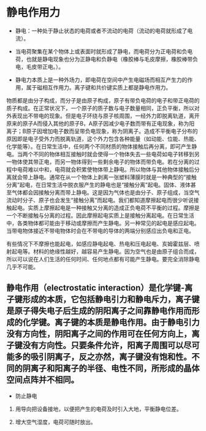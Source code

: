 # 静电作用力

* 静电：一种处于静止状态的电荷或者不流动的电荷（流动的电荷就形成了电流）。

* 当电荷聚集在某个物体上或表面时就形成了静电，而电荷分为正电荷和负电荷，也就是静电现象也分为正静电和负静电（橡胶棒与毛皮摩擦，橡胶棒带负电，毛皮带正电。）。

* 静电力本质上是一种外场力，即电荷在空间中产生电磁场而相互产生力的作用，属于磁相互作用力。离子键和共价键实质上都是静电作用力。

物质都是由分子构成，而分子是由原子构成，原子有带负电荷的电子和带正电荷的质子构成。在正常状况下，一个原子的质子数与电子数量相同，正负平衡，所以对外表现出不带电的现象。但是电子环绕与原子核周围，一经外力即脱离轨道，离开原来的原子A而侵入其他的原子B，A原子因减少电子数而带有正电现象，称为阳离子；B原子因增加电子数而呈带负电现象，称为阴离子。造成不平衡电子分布的原因即是电子受外力而脱离轨道，这个外力包含各种能量（如动能、位能、热能、化学能等）。在日常生活中，任何两个不同材质的物体接触后再分离，即可产生静电。当两个不同的物体相互接触时就会使得一个物体失去一些电荷如电子转移到另一物体使其带正电，而另一物体得到一些剩余电子的物体而带负电。若在分离的过程中电荷难以中和，电荷就会积累使物体带上静电。所以物体与其他物体接触后分离就会带上静电。通常在从一个物体上剥离一张塑料薄膜时就是一种典型的“接触分离”起电，在日常生活中脱衣服产生的静电也是“接触分离”起电。固体、液体甚至气体都会因接触分离而带上静电。这是因为气体也是由分子、原子组成，当空气流动时分子、原子也会发生“接触分离”而起电。我们都知道摩擦起电而很少听说接触起电。实质上摩擦起电是一种接触又分离的造成正负电荷不平衡的过程。摩擦是一个不断接触与分离的过程。因此摩擦起电实质上是接触分离起电。在日常生活中，各类物体都可能由于移动或摩擦而产生静电。另一种常见的起电是感应起电。当带电物体接近不带电物体时会在不带电的导体的两端分别感应出负电和正电。

有些情况下不摩擦也能起电，如感应静电起电、热电和压电起电、亥姆霍兹层、喷射起电等。材料的绝缘性越好，越容易产生静电。因为空气也是由原子组合而成，所以可以说在人们生活的任何时间、任何地点都有可能产生静电。要完全消除静电几乎不可能。

## 静电作用（electrostatic interaction）是化学键-离子键形成的本质，它包括静电引力和静电斥力，离子键是原子得失电子后生成的阴阳离子之间靠静电作用而形成的化学键。离子键的本质是静电作用。由于静电引力没有方向性，阴阳离子之间的作用可在任何方向上，离子键没有方向性。只要条件允许，阳离子周围可以尽可能多的吸引阴离子，反之亦然，离子键没有饱和性。不同的阴离子和阳离子的半径、电性不同，所形成的晶体空间点阵并不相同。

* 防止静电

1. 用导向把设备接地，以便把产生的电荷及时引入大地，平衡静电位差。

2. 增大空气湿度，电荷可随时放出。
